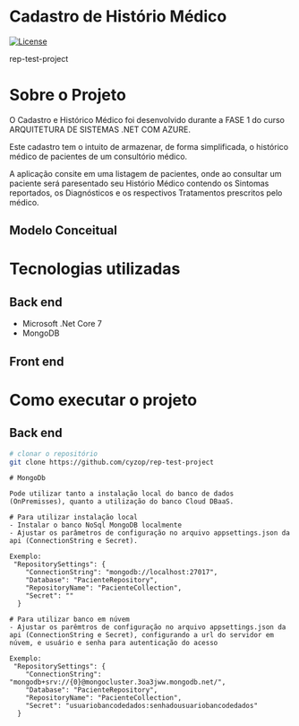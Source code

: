 # Cadastro de Histório Médico
[![License](https://img.shields.io/badge/license-MIT-green)](./LICENSE)

rep-test-project

# Sobre o Projeto

O Cadastro e Histórico Médico foi desenvolvido durante a FASE 1 do curso ARQUITETURA DE SISTEMAS .NET COM AZURE.

Este cadastro tem o intuito de armazenar, de forma simplificada, o histórico médico de pacientes de um consultório médico.

A aplicação consite em uma listagem de pacientes, onde ao consultar um paciente será paresentado seu Histório Médico contendo os Sintomas reportados, os Diagnósticos e os respectivos Tratamentos prescritos pelo médico.

## Modelo Conceitual

# Tecnologias utilizadas
## Back end
- Microsoft .Net Core 7
- MongoDB

## Front end

# Como executar o projeto

## Back end

```bash
# clonar o repositório
git clone https://github.com/cyzop/rep-test-project
```
```Database
# MongoDb

Pode utilizar tanto a instalação local do banco de dados (OnPremisses), quanto a utilização do banco Cloud DBaaS.

# Para utilizar instalação local
- Instalar o banco NoSql MongoDB localmente
- Ajustar os parâmetros de configuração no arquivo appsettings.json da api (ConnectionString e Secret).

Exemplo:
 "RepositorySettings": {
    "ConnectionString": "mongodb://localhost:27017",
    "Database": "PacienteRepository",
    "RepositoryName": "PacienteCollection",
    "Secret": ""
  }

# Para utilizar banco em núvem
- Ajustar os parêmtros de configuração no arquivo appsettings.json da api (ConnectionString e Secret), configurando a url do servidor em núvem, e usuário e senha para autenticação do acesso

Exemplo:
 "RepositorySettings": {
    "ConnectionString": "mongodb+srv://{0}@mongocluster.3oa3jww.mongodb.net/",
    "Database": "PacienteRepository",
    "RepositoryName": "PacienteCollection",
    "Secret": "usuariobancodedados:senhadousuariobancodedados"
  }
```

